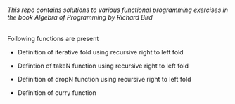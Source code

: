 ###### This repo contains solutions to various functional programming exercises in the book Algebra of Programming by Richard Bird ######

Following functions are present

* Definition of iterative fold using recursive right to left fold

* Defintion of takeN function using recursive right to left fold

* Definition of dropN function using recursive right to left fold

* Definition of curry function

